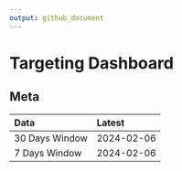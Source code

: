 ```yaml
---
output: github_document
---
```


# Targeting Dashboard



## Meta


|Data           |Latest     |
|:--------------|:----------|
|30 Days Window |2024-02-06 |
|7 Days Window  |2024-02-06 |
